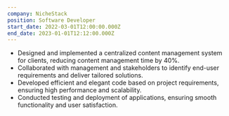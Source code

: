 ```yaml
---
company: NicheStack
position: Software Developer
start_date: 2022-03-01T12:00:00.000Z
end_date: 2023-01-01T12:12:00.000Z
---
```

* Designed and implemented a centralized content management system for clients,
  reducing content management time by 40%.
* Collaborated with management and stakeholders to identify end-user requirements and
  deliver tailored solutions.
* Developed efficient and elegant code based on project requirements, ensuring high
  performance and scalability.
* Conducted testing and deployment of applications, ensuring smooth functionality and user
  satisfaction.

